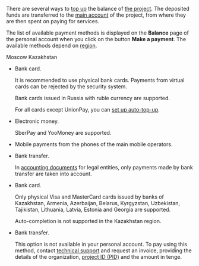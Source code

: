 There are several ways to [top up](../../instructions/payment) the balance of [the project](/en/base/account/concepts/projects). The deposited funds are transferred to the [main account](../balance) of the project, from where they are then spent on paying for services.

The list of available payment methods is displayed on the **Balance** page of the personal account when you click on the button **Make a payment**. The available methods depend on [region](/en/base/account/concepts/regions).

<tabs>
<tablist>
<tab>Moscow</tab>
<tab>Kazakhstan</tab>
</tablist>
<tabpanel>

- Bank card.

  <warn>

  It is recommended to use physical bank cards. Payments from virtual cards can be rejected by the security system.

  </warn>

  Bank cards issued in Russia with ruble currency are supported.

  For all cards except UnionPay, you can [set up auto-top-up](../../instructions/add-card#configure_auto_completion).

- Electronic money.

  SberPay and YooMoney are supported.

- Mobile payments from the phones of the main mobile operators.
- Bank transfer.

   <warn>

   In [accounting documents](../../concepts/report) for legal entities, only payments made by bank transfer are taken into account.

   </warn>

</tabpanel>
<tabpanel>

- Bank card.

    Only physical Visa and MasterCard cards issued by banks of Kazakhstan, Armenia, Azerbaijan, Belarus, Kyrgyzstan, Uzbekistan, Tajikistan, Lithuania, Latvia, Estonia and Georgia are supported.

    Auto-completion is not supported in the Kazakhstan region.

- Bank transfer.

    This option is not available in your personal account. To pay using this method, contact [technical support](/en/contacts) and request an invoice, providing the details of the organization, [project ID (PID)](/en/base/account/instructions/project-settings/manage#getting_the_project_id) and the amount in tenge.

</tabpanel>
</tabs>
